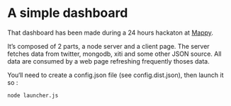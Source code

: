 # A simple dashboard

That dashboard has been made during a 24 hours hackaton at [Mappy](http://fr.mappy.com).

It’s composed of 2 parts, a node server and a client page.
The server fetches data from twitter, mongodb, xiti and some other JSON source.
All data are consumed by a web page refreshing frequently thoses data.

You‘ll need to create a config.json file (see config.dist.json), then launch it so :

```bash
node launcher.js
```

